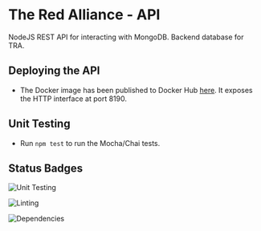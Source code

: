 # The Red Alliance - API
NodeJS REST API for interacting with MongoDB. Backend database for TRA. 

## Deploying the API
* The Docker image has been published to Docker Hub [here](https://hub.docker.com/r/titanscout2022/red-alliance-api). It exposes the HTTP interface at port 8190.

## Unit Testing 
* Run `npm test` to run the Mocha/Chai tests.

## Status Badges
![Unit Testing](https://github.com/titanscout2022/red-alliance-api/workflows/Run%20Unit%20tests/badge.svg)

![Linting](https://github.com/titanscout2022/red-alliance-api/workflows/Lint%20the%20APi/badge.svg)

![Dependencies](https://david-dm.org/titanscout2022/red-alliance-api.svg)